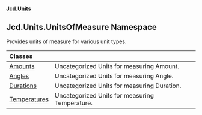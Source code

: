 #### [Jcd.Units](index.md 'index')

## Jcd.Units.UnitsOfMeasure Namespace

Provides units of measure for various unit types.

| Classes | |
| :--- | :--- |
| [Amounts](Jcd.Units.UnitsOfMeasure.Amounts.md 'Jcd.Units.UnitsOfMeasure.Amounts') | Uncategorized Units for measuring Amount. |
| [Angles](Jcd.Units.UnitsOfMeasure.Angles.md 'Jcd.Units.UnitsOfMeasure.Angles') | Uncategorized Units for measuring Angle. |
| [Durations](Jcd.Units.UnitsOfMeasure.Durations.md 'Jcd.Units.UnitsOfMeasure.Durations') | Uncategorized Units for measuring Duration. |
| [Temperatures](Jcd.Units.UnitsOfMeasure.Temperatures.md 'Jcd.Units.UnitsOfMeasure.Temperatures') | Uncategorized Units for measuring Temperature. |
